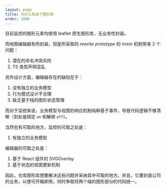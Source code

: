 ```yaml
---
layout: page
title: 为什么有这个图形库
order: 1000
---
```


目前监控的图形元素均使用 leaflet 原生图形库，无业务性封装。

而地图编辑器有所封装，但是所采取的 _rewrite prototype_ 的 mixin 机制带来 2 个问题：

1. 潜在的命名冲突风险
2. TS 类型声明混乱

另外设计方面，编辑器存在的缺陷在于：

1. 没有独立的业务模型
2. 行为模式设计不合理
3. 缺乏基于栈的图形状态管理

而对于监控来说，业务模型与视图的响应机制纯粹基于事件，导致代码逻辑不够清晰（到处是绑定 `on` 和解绑 `off`）。

当然也有可取的地方，监控的可取之处是：

1. 有独立的业务模型

编辑器的可取之处是：

1. 基于 React 组件的 SVGOverlay
2. 基于状态的视图更新机制

因此，仓库图形库想要解决这些问题并采纳其中可取的地方。并且，它要封装公司的业务，以使可开箱即用，同时争取将两个端的图形部分的代码统一。
